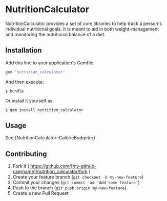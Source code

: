 # NutritionCalculator

NutritionCalculator provides a set of core libraries to help track a
person's individual nutritional goals. It is meant to aid in both
weight-management and monitoring the nutritional balance of a diet.

## Installation

Add this line to your application's Gemfile:

```ruby
gem 'nutrition_calculator'
```

And then execute:

    $ bundle

Or install it yourself as:

    $ gem install nutrition_calculator

## Usage

See {NutritionCalculator::CalorieBudgeter}

## Contributing

1. Fork it ( https://github.com/[my-github-username]/nutrition_calculator/fork )
2. Create your feature branch (`git checkout -b my-new-feature`)
3. Commit your changes (`git commit -am 'Add some feature'`)
4. Push to the branch (`git push origin my-new-feature`)
5. Create a new Pull Request
